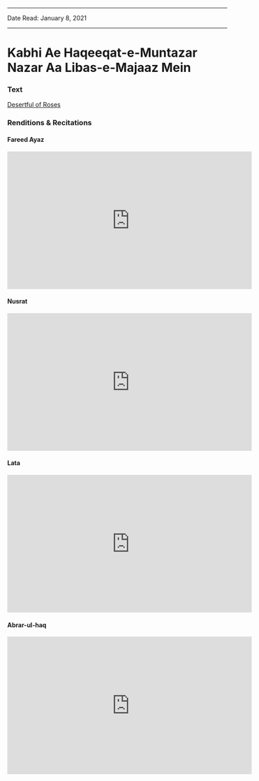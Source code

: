 ***
Date Read: January 8, 2021
***

# Kabhi Ae Haqeeqat-e-Muntazar Nazar Aa Libas-e-Majaaz Mein

### Text
[Desertful of Roses](http://www.columbia.edu/itc/mealac/pritchett/00urdu/iqbal/kabhiay.html)

### Renditions & Recitations

#### Fareed Ayaz

<iframe width="560" height="315" src="https://www.youtube.com/embed/PhWru5oRDME" title="YouTube video player" frameborder="0" allow="accelerometer; autoplay; clipboard-write; encrypted-media; gyroscope; picture-in-picture" allowfullscreen></iframe>

#### Nusrat

<iframe width="560" height="315" src="https://www.youtube.com/embed/cGf_j_vgXdw" title="YouTube video player" frameborder="0" allow="accelerometer; autoplay; clipboard-write; encrypted-media; gyroscope; picture-in-picture" allowfullscreen></iframe>

#### Lata

<iframe width="560" height="315" src="https://www.youtube.com/embed/iyNoPM6WFAg" title="YouTube video player" frameborder="0" allow="accelerometer; autoplay; clipboard-write; encrypted-media; gyroscope; picture-in-picture" allowfullscreen></iframe>

#### Abrar-ul-haq

<iframe width="560" height="315" src="https://www.youtube.com/embed/_lUYjpOn7wI" title="YouTube video player" frameborder="0" allow="accelerometer; autoplay; clipboard-write; encrypted-media; gyroscope; picture-in-picture" allowfullscreen></iframe>

